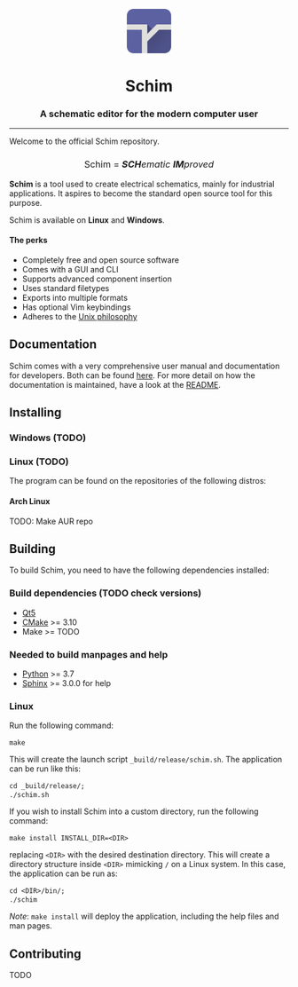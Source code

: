 <p align="center">
    <img alt="schim logo" src="res/img/icon.svg" width="80px" />
    <h1 align="center">Schim</h1>
    <h3 align="center">A schematic editor for the modern computer user</h3>
</p>

---

Welcome to the official Schim repository.

<h3 style="font-weight:normal" align="center"> Schim = <i><b>SCH</b>ematic <b>IM</b>proved</i> </h3>

**Schim** is a tool used to create electrical schematics, mainly for industrial
applications. It aspires to become the standard open source tool for this
purpose.

Schim is available on **Linux** and **Windows**.

#### The perks

* Completely free and open source software
* Comes with a GUI and CLI
* Supports advanced component insertion
* Uses standard filetypes
* Exports into multiple formats
* Has optional Vim keybindings
* Adheres to the [Unix philosophy](https://en.wikipedia.org/wiki/Unix_philosophy)

## Documentation

Schim comes with a very comprehensive user manual and documentation for
developers. Both can be found [here](https://schim.rtfd.io). For more detail on
how the documentation is maintained, have a look at the [README](docs/README.md).

## Installing

### Windows (TODO)

### Linux (TODO)

The program can be found on the repositories of the following distros:

#### Arch Linux

TODO: Make AUR repo

## Building

To build Schim, you need to have the following dependencies installed:

### Build dependencies (TODO check versions)

* [Qt5](https://www.qt.io/)
* [CMake](https://cmake.org/) >= 3.10
* Make >= TODO

### Needed to build manpages and help

* [Python](https://python.org) >= 3.7
* [Sphinx](https://www.sphinx-doc.org/en/master/usage/installation.html) >= 3.0.0 for help

### Linux

Run the following command:

```shell
make
```

This will create the launch script `_build/release/schim.sh`. The
application can be run like this:

```shell
cd _build/release/;
./schim.sh
```

If you wish to install Schim into a custom directory, run the following command:

```shell
make install INSTALL_DIR=<DIR>
```

replacing `<DIR>` with the desired destination directory. This will create a
directory structure inside `<DIR>` mimicking `/` on a Linux system. In this
case, the application can be run as:
```shell
cd <DIR>/bin/;
./schim
```
*Note*: `make install` will deploy the application, including the help files
and man pages.

## Contributing
TODO
